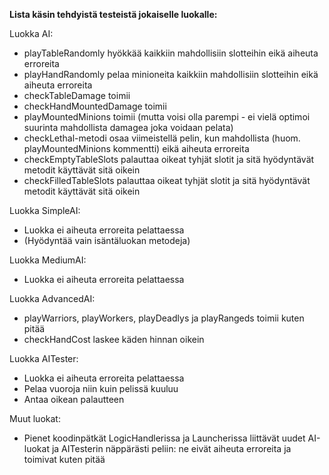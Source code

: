 **Lista käsin tehdyistä testeistä jokaiselle luokalle:**

Luokka AI:

- playTableRandomly hyökkää kaikkiin mahdollisiin slotteihin eikä aiheuta erroreita
- playHandRandomly pelaa minioneita kaikkiin mahdollisiin slotteihin eikä aiheuta erroreita
- checkTableDamage toimii
- checkHandMountedDamage toimii
- playMountedMinions toimii (mutta voisi olla parempi - ei vielä optimoi suurinta mahdollista damagea joka voidaan pelata)
- checkLethal-metodi osaa viimeistellä pelin, kun mahdollista (huom. playMountedMinions kommentti) eikä aiheuta erroreita
- checkEmptyTableSlots palauttaa oikeat tyhjät slotit ja sitä hyödyntävät metodit käyttävät sitä oikein
- checkFilledTableSlots palauttaa oikeat tyhjät slotit ja sitä hyödyntävät metodit käyttävät sitä oikein


Luokka SimpleAI:

- Luokka ei aiheuta erroreita pelattaessa
- (Hyödyntää vain isäntäluokan metodeja)

Luokka MediumAI:

- Luokka ei aiheuta erroreita pelattaessa

Luokka AdvancedAI:

- playWarriors, playWorkers, playDeadlys ja playRangeds toimii kuten pitää
- checkHandCost laskee käden hinnan oikein



Luokka AITester:

- Luokka ei aiheuta erroreita pelattaessa
- Pelaa vuoroja niin kuin pelissä kuuluu
- Antaa oikean palautteen

Muut luokat:

- Pienet koodinpätkät LogicHandlerissa ja Launcherissa liittävät uudet AI-luokat ja AITesterin 
näppärästi peliin: ne eivät aiheuta erroreita ja toimivat kuten pitää